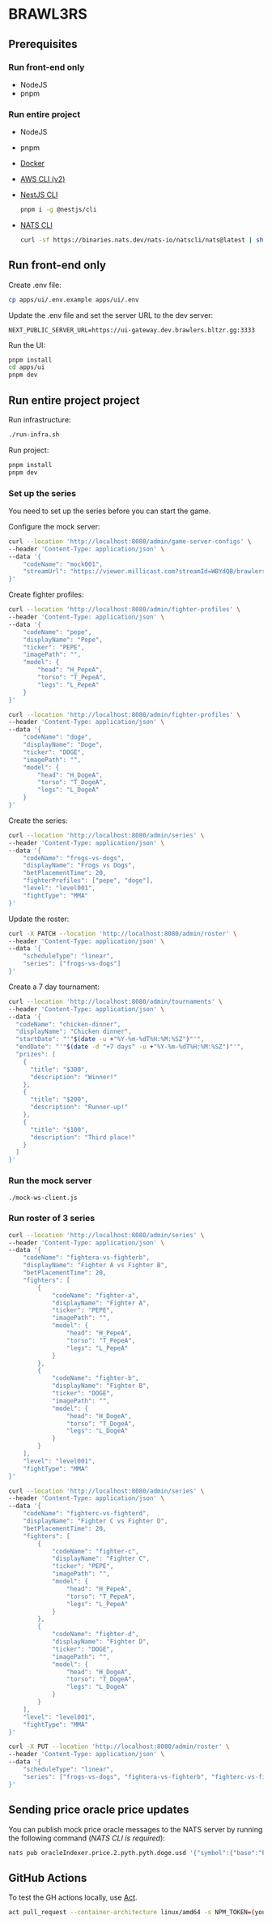 # BRAWL3RS

## Prerequisites

### Run front-end only

* NodeJS
* pnpm

### Run entire project

* NodeJS
* pnpm
* [Docker](https://www.docker.com/)
* [AWS CLI (v2)](https://docs.aws.amazon.com/cli/latest/userguide/getting-started-install.html)
* [NestJS CLI](https://docs.nestjs.com/cli/overview)

    ```sh
    pnpm i -g @nestjs/cli
    ```

* [NATS CLI](https://github.com/nats-io/natscli)

    ```sh
    curl -sf https://binaries.nats.dev/nats-io/natscli/nats@latest | sh
    ```

## Run front-end only

Create .env file:

```sh
cp apps/ui/.env.example apps/ui/.env
```

Update the .env file and set the server URL to the dev server:

```
NEXT_PUBLIC_SERVER_URL=https://ui-gateway.dev.brawlers.bltzr.gg:3333
```

Run the UI:

```sh
pnpm install
cd apps/ui
pnpm dev
```

## Run entire project project

Run infrastructure:

```sh
./run-infra.sh
```

Run project:

```sh
pnpm install
pnpm dev
```

### Set up the series

You need to set up the series before you can start the game.

Configure the mock server:

```sh
curl --location 'http://localhost:8080/admin/game-server-configs' \
--header 'Content-Type: application/json' \
--data '{
    "codeName": "mock001",
    "streamUrl": "https://viewer.millicast.com?streamId=WBYdQB/brawlers-dev-2&controls=false&showLabels=false"
}'
```

Create fighter profiles:

```sh
curl --location 'http://localhost:8080/admin/fighter-profiles' \
--header 'Content-Type: application/json' \
--data '{
    "codeName": "pepe",
    "displayName": "Pepe",
    "ticker": "PEPE",
    "imagePath": "",
    "model": {
        "head": "H_PepeA",
        "torso": "T_PepeA",
        "legs": "L_PepeA"
    }
}'

curl --location 'http://localhost:8080/admin/fighter-profiles' \
--header 'Content-Type: application/json' \
--data '{
    "codeName": "doge",
    "displayName": "Doge",
    "ticker": "DOGE",
    "imagePath": "",
    "model": {
        "head": "H_DogeA",
        "torso": "T_DogeA",
        "legs": "L_DogeA"
    }
}'
```

Create the series:

```sh
curl --location 'http://localhost:8080/admin/series' \
--header 'Content-Type: application/json' \
--data '{
    "codeName": "frogs-vs-dogs",
    "displayName": "Frogs vs Dogs",
    "betPlacementTime": 20,
    "fighterProfiles": ["pepe", "doge"],
    "level": "level001",
    "fightType": "MMA"
}'
```

Update the roster:

```sh
curl -X PATCH --location 'http://localhost:8080/admin/roster' \
--header 'Content-Type: application/json' \
--data '{
    "scheduleType": "linear",
    "series": ["frogs-vs-dogs"]
}'
```

Create a 7 day tournament:

```sh
curl --location 'http://localhost:8080/admin/tournaments' \
--header 'Content-Type: application/json' \
--data '{
  "codeName": "chicken-dinner",
  "displayName": "Chicken dinner",
  "startDate": "'"$(date -u +"%Y-%m-%dT%H:%M:%SZ")"'",
  "endDate": "'"$(date -d "+7 days" -u +"%Y-%m-%dT%H:%M:%SZ")"'",
  "prizes": [
    {
      "title": "$300",
      "description": "Winner!"
    },
    {
      "title": "$200",
      "description": "Runner-up!"
    },
    {
      "title": "$100",
      "description": "Third place!"
    }
  ]
}'
```

### Run the mock server

```sh
./mock-ws-client.js
```

### Run roster of 3 series

```sh
curl --location 'http://localhost:8080/admin/series' \
--header 'Content-Type: application/json' \
--data '{
    "codeName": "fightera-vs-fighterb",
    "displayName": "Fighter A vs Fighter B",
    "betPlacementTime": 20,
    "fighters": [
        {
            "codeName": "fighter-a",
            "displayName": "Fighter A",
            "ticker": "PEPE",
            "imagePath": "",
            "model": {
                "head": "H_PepeA",
                "torso": "T_PepeA",
                "legs": "L_PepeA"
            }
        },
        {
            "codeName": "fighter-b",
            "displayName": "Fighter B",
            "ticker": "DOGE",
            "imagePath": "",
            "model": {
                "head": "H_DogeA",
                "torso": "T_DogeA",
                "legs": "L_DogeA"
            }
        }
    ],
    "level": "level001",
    "fightType": "MMA"
}'

curl --location 'http://localhost:8080/admin/series' \
--header 'Content-Type: application/json' \
--data '{
    "codeName": "fighterc-vs-fighterd",
    "displayName": "Fighter C vs Fighter D",
    "betPlacementTime": 20,
    "fighters": [
        {
            "codeName": "fighter-c",
            "displayName": "Fighter C",
            "ticker": "PEPE",
            "imagePath": "",
            "model": {
                "head": "H_PepeA",
                "torso": "T_PepeA",
                "legs": "L_PepeA"
            }
        },
        {
            "codeName": "fighter-d",
            "displayName": "Fighter D",
            "ticker": "DOGE",
            "imagePath": "",
            "model": {
                "head": "H_DogeA",
                "torso": "T_DogeA",
                "legs": "L_DogeA"
            }
        }
    ],
    "level": "level001",
    "fightType": "MMA"
}'

curl -X PUT --location 'http://localhost:8080/admin/roster' \
--header 'Content-Type: application/json' \
--data '{
    "scheduleType": "linear",
    "series": ["frogs-vs-dogs", "fightera-vs-fighterb", "fighterc-vs-fighterd"]
}'
```

## Sending price oracle price updates

You can publish mock price oracle messages to the NATS server by running the following command (_NATS CLI is required_):

```sh
nats pub oracleIndexer.price.2.pyth.pyth.doge.usd '{"symbol":{"base":"PEPE"},"timestamp":'$(date +%s)'000,"price":1.234,"exchange":"binance","provider":"cc"}'
```

## GitHub Actions

To test the GH actions locally, use [Act](https://nektosact.com/).

```sh
act pull_request --container-architecture linux/amd64 -s NPM_TOKEN=(your token)
```

